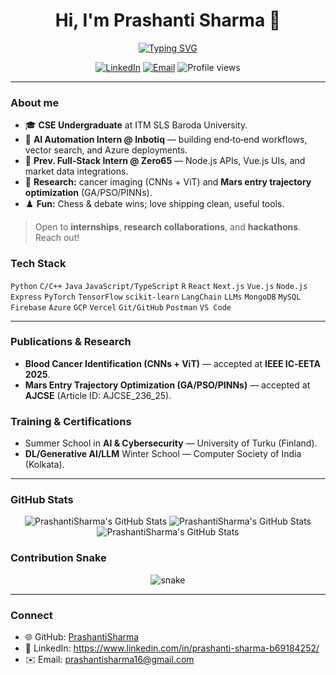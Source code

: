 <!-- Profile Header -->
<h1 align="center">Hi, I'm Prashanti Sharma 👋</h1>
<p align="center">
  <a href="https://git.io/typing-svg"><img src="https://readme-typing-svg.demolab.com?font=Fira+Code&pause=1000&width=435&lines=Welcome+to+my+Github+profile!" alt="Typing SVG" /></a>

</p>

<p align="center">
  <a href="https://www.linkedin.com/in/prashanti-sharma-b69184252/"><img alt="LinkedIn" src="https://img.shields.io/badge/LinkedIn-0077B5?logo=linkedin&logoColor=white"></a>
  <a href="mailto:prashantisharma16@gmail.com"><img alt="Email" src="https://img.shields.io/badge/Email-%20-informational?logo=gmail"></a>
  <img alt="Profile views" src="https://komarev.com/ghpvc/?username=PrashantiSharma&style=flat">
</p>

---

### About me
- 🎓 **CSE Undergraduate** at ITM SLS Baroda University.
- 🤖 **AI Automation Intern @ Inbotiq** — building end‑to‑end workflows, vector search, and Azure deployments.
- 🧩 **Prev. Full‑Stack Intern @ Zero65** — Node.js APIs, Vue.js UIs, and market data integrations.
- 🧪 **Research:** cancer imaging (CNNs + ViT) and **Mars entry trajectory optimization** (GA/PSO/PINNs).
- ♟️ **Fun:** Chess & debate wins; love shipping clean, useful tools.

> Open to **internships**, **research collaborations**, and **hackathons**. Reach out!

### Tech Stack
`Python` `C/C++` `Java` `JavaScript/TypeScript` `R` `React` `Next.js` `Vue.js` `Node.js` `Express`
`PyTorch` `TensorFlow` `scikit‑learn` `LangChain` `LLMs`
`MongoDB` `MySQL` `Firebase`
`Azure` `GCP` `Vercel` `Git/GitHub` `Postman` `VS Code`

---

### Publications & Research
- **Blood Cancer Identification (CNNs + ViT)** — accepted at **IEEE IC‑EETA 2025**.
- **Mars Entry Trajectory Optimization (GA/PSO/PINNs)** — accepted at **AJCSE** (Article ID: AJCSE_236_25).

### Training & Certifications
- Summer School in **AI & Cybersecurity** — University of Turku (Finland).
- **DL/Generative AI/LLM** Winter School — Computer Society of India (Kolkata).

---

### GitHub Stats
<p align="center">
  <img src="https://github-readme-stats.vercel.app/api?username=PrashantiSharma&theme=dark&show_icons=true&hide_border=true&count_private=true" alt="PrashantiSharma's GitHub Stats" />
  <img src="https://github-readme-stats.vercel.app/api/top-langs/?username=PrashantiSharma&theme=dark&show_icons=true&hide_border=true&layout=compact" alt="PrashantiSharma's GitHub Stats" />
  <img src="https://streak-stats.demolab.com?user=PrashantiSharma&theme=dark&hide_border=true" alt="PrashantiSharma's GitHub Stats" />
</p>

### Contribution Snake
<p align="center">
  <img src="https://raw.githubusercontent.com/<YOUR_USERNAME>/<YOUR_USERNAME>/output/github-contribution-grid-snake.svg" alt="snake"/>
</p>

---

### Connect
- 🌐 GitHub: <a href="https://github.com/PrashantiSharma">PrashantiSharma</a>
- 💼 LinkedIn: <a href="https://www.linkedin.com/in/prashanti-sharma-b69184252/">https://www.linkedin.com/in/prashanti-sharma-b69184252/</a>
- ✉️ Email: <a href="mailto:prashantisharma16@gmail.com">prashantisharma16@gmail.com</a>

<!--
How to use:
1) Create a public repo named exactly 'PrashantiSharma' and place this README.md at its root.
2) (Optional) Add the snake GitHub Action from .github/workflows/snake.yml in this package.
3) Commit & push; your profile README will appear at https://github.com/PrashantiSharma.
-->
